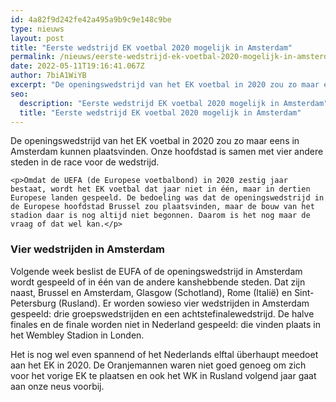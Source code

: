 ```yaml
---
id: 4a82f9d242fe42a495a9b9c9e148c9be
type: nieuws
layout: post
title: "Eerste wedstrijd EK voetbal 2020 mogelijk in Amsterdam"
permalink: /nieuws/eerste-wedstrijd-ek-voetbal-2020-mogelijk-in-amsterdam/
date: 2022-05-11T19:16:41.067Z
author: 7biA1WiYB
excerpt: "De openingswedstrijd van het EK voetbal in 2020 zou zo maar eens in Amsterdam kunnen plaatsvinden. Onze hoofdstad is samen met vier andere steden in de race voor de wedstrijd.  "
seo:
  description: "Eerste wedstrijd EK voetbal 2020 mogelijk in Amsterdam"
  title: "Eerste wedstrijd EK voetbal 2020 mogelijk in Amsterdam"
---
```

De openingswedstrijd van het EK voetbal in 2020 zou zo maar eens in Amsterdam kunnen plaatsvinden. Onze hoofdstad is samen met vier andere steden in de race voor de wedstrijd.  

    <p>Omdat de UEFA (de Europese voetbalbond) in 2020 zestig jaar bestaat, wordt het EK voetbal dat jaar niet in één, maar in dertien Europese landen gespeeld. De bedoeling was dat de openingswedstrijd in de Europese hoofdstad Brussel zou plaatsvinden, maar de bouw van het stadion daar is nog altijd niet begonnen. Daarom is het nog maar de vraag of dat wel kan.</p>
<h3>Vier wedstrijden in Amsterdam</h3>
<p>Volgende week beslist de EUFA of de openingswedstrijd in Amsterdam wordt gespeeld of in één van de andere kanshebbende steden. Dat zijn naast, Brussel en Amsterdam, Glasgow (Schotland), Rome (Italië) en Sint-Petersburg (Rusland). Er worden sowieso vier wedstrijden in Amsterdam gespeeld: drie groepswedstrijden en een achtstefinalewedstrijd. De halve finales en de finale worden niet in Nederland gespeeld: die vinden plaats in het Wembley Stadion in Londen.</p>
<p>Het is nog wel even spannend of het Nederlands elftal überhaupt meedoet aan het EK in 2020. De Oranjemannen waren niet goed genoeg om zich voor het vorige EK te plaatsen en ook het WK in Rusland volgend jaar gaat aan onze neus voorbij.</p>  
